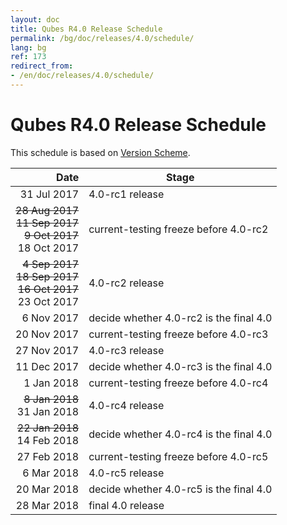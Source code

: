 ```yaml
---
layout: doc
title: Qubes R4.0 Release Schedule
permalink: /bg/doc/releases/4.0/schedule/
lang: bg
ref: 173
redirect_from:
- /en/doc/releases/4.0/schedule/
---
```


Qubes R4.0 Release Schedule
===========================

This schedule is based on [Version Scheme](/bg/doc/version-scheme/#release-schedule).

|  Date       | Stage                                   |
| -----------:| --------------------------------------- |
| 31 Jul 2017 | 4.0-rc1 release                         |
| <strike>28 Aug 2017</strike><br/><strike>11 Sep 2017</strike><br/><strike>9 Oct 2017</strike><br/>18 Oct 2017 | current-testing freeze before 4.0-rc2   |
| <strike> 4 Sep 2017</strike><br/><strike>18 Sep 2017</strike><br/><strike>16 Oct 2017</strike><br/>23 Oct 2017 | 4.0-rc2 release                         |
| 6 Nov 2017 | decide whether 4.0-rc2 is the final 4.0 |
| 20 Nov 2017 | current-testing freeze before 4.0-rc3 |
| 27 Nov 2017 | 4.0-rc3 release |
| 11 Dec 2017 | decide whether 4.0-rc3 is the final 4.0 |
|  1 Jan 2018 | current-testing freeze before 4.0-rc4 |
| <strike>8 Jan 2018</strike><br/>31 Jan 2018 | 4.0-rc4 release |
| <strike>22 Jan 2018</strike><br/>14 Feb 2018 | decide whether 4.0-rc4 is the final 4.0 |
| 27 Feb 2018 | current-testing freeze before 4.0-rc5 |
|  6 Mar 2018 | 4.0-rc5 release |
| 20 Mar 2018 | decide whether 4.0-rc5 is the final 4.0 |
| 28 Mar 2018 | final 4.0 release |
